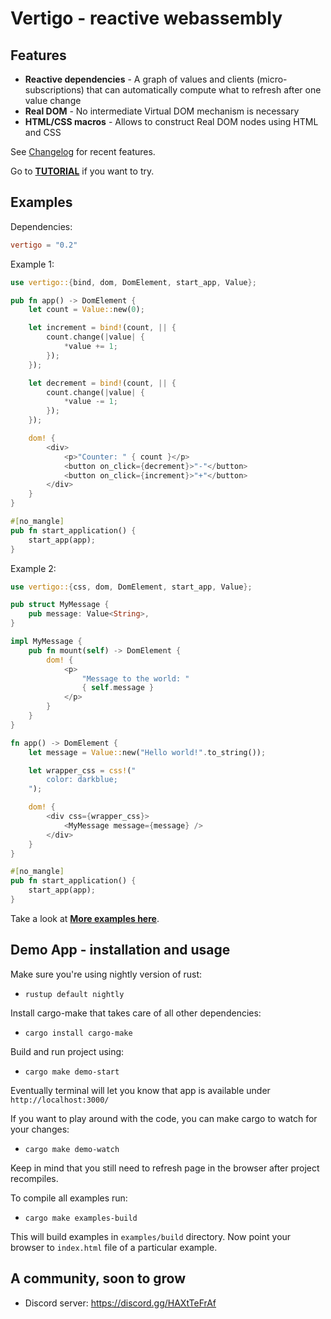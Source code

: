 Vertigo - reactive webassembly
===================

Features
--------------

* **Reactive dependencies** - A graph of values and clients (micro-subscriptions) that can automatically compute what to refresh after one value change
* **Real DOM** - No intermediate Virtual DOM mechanism is necessary
* **HTML/CSS macros** - Allows to construct Real DOM nodes using HTML and CSS

See [Changelog](https://github.com/vertigo-web/vertigo/blob/master/CHANGES.md) for recent features.

Go to **[TUTORIAL](https://github.com/vertigo-web/vertigo/blob/master/tutorial.md)** if you want to try.

Examples
--------------

Dependencies:

```toml
vertigo = "0.2"
```

Example 1:

```rust
use vertigo::{bind, dom, DomElement, start_app, Value};

pub fn app() -> DomElement {
    let count = Value::new(0);

    let increment = bind!(count, || {
        count.change(|value| {
            *value += 1;
        });
    });

    let decrement = bind!(count, || {
        count.change(|value| {
            *value -= 1;
        });
    });

    dom! {
        <div>
            <p>"Counter: " { count }</p>
            <button on_click={decrement}>"-"</button>
            <button on_click={increment}>"+"</button>
        </div>
    }
}

#[no_mangle]
pub fn start_application() {
    start_app(app);
}
```

Example 2:

```rust
use vertigo::{css, dom, DomElement, start_app, Value};

pub struct MyMessage {
    pub message: Value<String>,
}

impl MyMessage {
    pub fn mount(self) -> DomElement {
        dom! {
            <p>
                "Message to the world: "
                { self.message }
            </p>
        }
    }
}

fn app() -> DomElement {
    let message = Value::new("Hello world!".to_string());

    let wrapper_css = css!("
        color: darkblue;
    ");

    dom! {
        <div css={wrapper_css}>
            <MyMessage message={message} />
        </div>
    }
}

#[no_mangle]
pub fn start_application() {
    start_app(app);
}
```

Take a look at **[More examples here](https://github.com/vertigo-web/vertigo/tree/master/examples)**.

Demo App - installation and usage
--------------

Make sure you're using nightly version of rust:

* `rustup default nightly`

Install cargo-make that takes care of all other dependencies:

* `cargo install cargo-make`

Build and run project using:

* `cargo make demo-start`

Eventually terminal will let you know that app is available under `http://localhost:3000/`

If you want to play around with the code, you can make cargo to watch for your changes:

* `cargo make demo-watch`

Keep in mind that you still need to refresh page in the browser after project recompiles.

To compile all examples run:

* `cargo make examples-build`

This will build examples in `examples/build` directory. Now point your browser to `index.html` file of a particular example.

A community, soon to grow
--------------

* Discord server: <https://discord.gg/HAXtTeFrAf>
